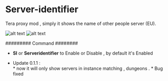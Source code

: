 # Server-identifier
Tera proxy mod , simply it shows the name of other people server (EU).

![alt text](https://i.imgur.com/F4bKSem.png)
![alt text](https://i.imgur.com/23y2QHf.png)

 ######### Command ########
 
  *  <strong>SI</strong> or <strong>Serveridentifier</strong> to Enable or Disable , by default it's Enabled

  *  Update 0.1.1 :  
    * now it will only show servers in instance matching , dungeons .
    *   Bug fixed

 
